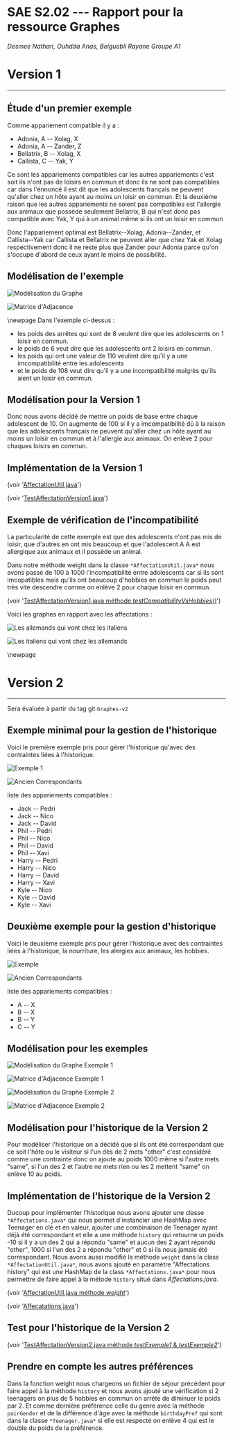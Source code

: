   SAE S2.02 --- Rapport pour la ressource Graphes
  ===

  *Desmee Nathan, Ouhdda Anas, Belguebli Rayane Groupe A1*
  
# **Version 1**
  ---
  
## **Étude d'un premier exemple**
  
  Comme appariement compatible il y a :

  - Adonia, A -- Xolag, X
  - Adonia, A -- Zander, Z
  - Bellatrix, B -- Xolag, X
  - Callista, C -- Yak, Y

  Ce sont les appariements compatibles car les autres appariements c'est soit ils n'ont pas de loisirs en commun et donc ils ne sont pas compatibles car dans l'énnoncé il est dit que les adolescents français ne peuvent qu'aller chez un hôte ayant au moins un loisir en commun. Et la deuxième raison que les autres appariements ne soient pas compatibles est l'allergie aux animaux que possède seulement Bellatrix, B qui n'est donc pas compatible avec Yak, Y qui à un animal même si ils ont un loisir en commun 

  Donc l'appariement optimal est Bellatrix--Xolag, Adonia--Zander, et Callista--Yak car Callista et Bellatrix ne peuvent aller que chez Yak et Xolag respectivement donc il ne reste plus que Zander pour Adonia parce qu'on s'occupe d'abord de ceux ayant le moins de possibilité. 
  
## **Modélisation de l'exemple**

  ![Modélisation du Graphe](Img/ModélisationGraphe.png)

  ![Matrice d'Adjacence](Img/Matrice_d'Adjacence.png)

  \newpage
  Dans l'exemple ci-dessus :

  - les poids des arrêtes qui sont de 8 veulent dire que les adolescents on 1 loisir en commun.
  - le poids de 6 veut dire que les adolescents ont 2 loisirs en commun.
  - les poids qui ont une valeur de 110 veulent dire qu'il y a une imcompatibilité entre les adolescents
  - et le poids de 108 veut dire qu'il y a une incompatibilité malgrès qu'ils aient un loisir en commun.

## **Modélisation pour la Version 1**
  
  Donc nous avons décidé de mettre un poids de base entre chaque adolescent de 10. On augmente de 100 si il y a imcompatibilité dû à la raison que les adolescents français ne peuvent qu'aller chez un hôte ayant au moins un loisir en commun et à l'allergie aux animaux. On enlève 2 pour chaques loisirs en commun.
  
## **Implémentation de la Version 1**
  
  (voir '[AffectationUtil.java](../src/languageStay/graph/AffectationUtil.java)')


  (voir '[TestAffectationVersion1.java](../test/languageStay/graph/TestAffectationVersion1.java)')
  
## **Exemple de vérification de l'incompatibilité** 

  La particularité de cette exemple est que des adolescents n'ont pas mis de loisir, que d'autres en ont mis beaucoup et que l'adolescent A A est allergique aux animaux et il possède un animal.

  Dans notre méthode weight dans la classe `*AffectationUtil.java*` nous avons passé de 100 à 1000 l'incompatibilité entre adolescents car si ils sont imcopatibles mais qu'ils ont beaucoup d'hobbies en commun le poids peut très vite descendre comme on enlève 2 pour chaque loisir en commun.
  
  (voir '[TestAffectationVersion1.java méthode *testCompatibilityVsHobbies()*](../test/languageStay/graph/TestAffectationVersion1.java)')

  Voici les graphes en rapport avec les affectations : 

  ![Les allemands qui vont chez les italiens](Img/AllToIt.png)




  ![Les italiens qui vont chez les allemands](Img/ItToAll.png)

\newpage

# **Version 2**
  ---
  
  Sera évaluée à partir du tag git `Graphes-v2`
  
## Exemple minimal pour la gestion de l'historique

  Voici le première exemple pris pour gérer l'historique qu'avec des contraintes liées à l'historique.
  
  ![Exemple 1](Img/Exemple1.png)

  ![Ancien Correspondants](Img/Coores1.png)

  liste des appariements compatibles :

  - Jack -- Pedri
  - Jack -- Nico
  - Jack -- David
  - Phil -- Pedri
  - Phil -- Nico
  - Phil -- David
  - Phil -- Xavi
  - Harry -- Pedri
  - Harry -- Nico
  - Harry -- David
  - Harry -- Xavi
  - Kyle -- Nico
  - Kyle -- David
  - Kyle -- Xavi

  
## Deuxième exemple pour la gestion d'historique

  Voici le deuxième exemple pris pour gérer l'historique avec des contraintes liées à l'historique, la nourriture, les alergies aux animaux, les hobbies.
  
  ![Exemple](Img/Exemple2.png)

  ![Ancien Correspondants](Img/Coores2.png)

  liste des appariements compatibles :

  - A -- X
  - B -- X
  - B -- Y
  - C -- Y
  
## Modélisation pour les exemples
  
  ![Modélisation du Graphe Exemple 1](Img/HistoriqueEx1.png)

  ![Matrice d'Adjacence Exemple 1](Img/Matrice_d'ajacenceV2Ex1.png)

  ![Modélisation du Graphe Exemple 2](Img/HistoriqueEx2.png)

  ![Matrice d'Adjacence Exemple 2](Img/Matrice_d'ajacenceV2Ex2.png)
  
## Modélisation pour l'historique de la Version 2
  
  Pour modéliser l'historique on a décidé que si ils ont été correspondant que ce soit l'hôte ou le visiteur si l'un dès de 2 mets "other" c'est considéré comme une contrainte donc on ajoute au poids 1000 même si l'autre mets "same", si l'un des 2 et l'autre ne mets rien ou les 2 mettent "same" on enlève 10 au poids. 
  
## Implémentation de l'historique de la Version 2
  
  Ducoup pour implémenter l'historique nous avons ajouter une classe `*Affectations.java*` qui nous permet d'instancier une HashMap avec Teenager en clé et en valeur, ajouter une combinaison de Teenager ayant déjà été correspondant et elle a une méthode `history` qui retourne un poids -10 si il y a un des 2 qui a répondu "same" et aucun des 2 ayant répondu "other", 1000 si l'un des 2 a répondu "other" et 0 si ils nous jamais été correspondant.
  Nous avons aussi modifié la méthode `weight` dans la class `*AffectationUtil.java*`, nous avons ajouté en paramètre "Affectations history" qui est une HashMap de la class `*Affectations.java*` pour nous permettre de faire appel à la métode `history` situé dans *Affectations.java*.

  (voir '[AffectationUtil.java méthode *weight*](../src/languageStay/graph/AffectationUtil.java)')

  (voir '[Affecatations.java](../src/languageStay/Affectations.java)')
  
## Test pour l'historique de la Version 2
  
  (voir '[TestAffectationVersion2.java méthode *testExemple1* & *testExemple2*](../test/languageStay/graph/TestAffectationVersion2.java)')
  
## Prendre en compte les autres préférences
  
  Dans la fonction weight nous chargeons un fichier de séjour précédent pour faire appel à la méthode `history` et nous avons ajouté une vérification si 2 teenagers on plus de 5 hobbies en commun on arrête de diminuer le poids par 2.
  Et comme dernière préférence celle du genre avec la méthode `pairGender` et de la différence d'âge avec la méthode `birthdayPref` qui sont dans la classe `*Teenager.java*` si elle est respecté on enlève 4 qui est le double du poids de la préférence.
  